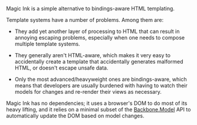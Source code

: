 Magic Ink is a simple alternative to bindings-aware HTML templating.

Template systems have a number of problems. Among them are:

* They add yet another layer of processing to HTML that can result in annoying escaping problems, especially when one needs to compose multiple template systems.

* They generally aren't HTML-aware, which makes it very easy to accidentally create a template that accidentally generates malformed HTML, or doesn't escape unsafe data.

* Only the most advanced/heavyweight ones are bindings-aware, which means that developers are usually burdened with having to watch their models for changes and re-render their views as necessary.

Magic Ink has no dependencies; it uses a browser's DOM to do most of its heavy lifting, and it relies on a minimal subset of the [Backbone.Model][] API to automatically update the DOM based on model changes.

  [Backbone.Model]: http://documentcloud.github.com/backbone/#Model
